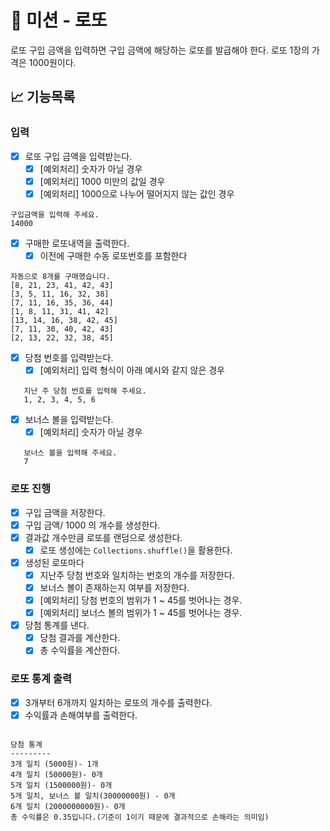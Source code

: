 # 🚀 미션 - 로또

로또 구입 금액을 입력하면 구입 금액에 해당하는 로또를 발급해야 한다. 로또 1장의 가격은 1000원이다.

## 📈 기능목록

### 입력

- [x] 로또 구입 금액을 입력받는다.
    - [x] [예외처리] 숫자가 아닐 경우
    - [x] [예외처리] 1000 미만의 값일 경우
    - [x] [예외처리] 1000으로 나누어 떨어지지 않는 값인 경우

```text
구입금액을 입력해 주세요.
14000
```

- [x] 구매한 로또내역을 출력한다.
    - [x] 이전에 구매한 수동 로또번호를 포함한다

```text
자동으로 8개를 구매했습니다.
[8, 21, 23, 41, 42, 43]
[3, 5, 11, 16, 32, 38]
[7, 11, 16, 35, 36, 44]
[1, 8, 11, 31, 41, 42]
[13, 14, 16, 38, 42, 45]
[7, 11, 30, 40, 42, 43]
[2, 13, 22, 32, 38, 45]
```

- [x] 당첨 번호를 입력받는다.
    - [x] [예외처리] 입력 형식이 아래 예시와 같지 않은 경우

```text
   지난 주 당첨 번호를 입력해 주세요.
   1, 2, 3, 4, 5, 6
```

- [x] 보너스 볼을 입력받는다.
    - [x] [예외처리] 숫자가 아닐 경우

```text
   보너스 볼을 입력해 주세요.
   7
```

### 로또 진행

- [x] 구입 금액을 저장한다.
- [x] 구입 금액/ 1000 의 개수를 생성한다.
- [x] 결과값 개수만큼 로또를 랜덤으로 생성한다.
    - [x] 로또 생성에는 `Collections.shuffle()`을 활용한다.
- [x] 생성된 로또마다
    - [x] 지난주 당첨 번호와 일치하는 번호의 개수를 저장한다.
    - [x] 보너스 볼이 존재하는지 여부를 저장한다.
    - [x] [예외처리] 당첨 번호의 범위가 1 ~ 45를 벗어나는 경우.
    - [x] [예외처리] 보너스 볼의 범위가 1 ~ 45를 벗어나는 경우.
- [x] 당첨 통계를 낸다.
    - [x] 당첨 결과를 계산한다.
    - [x] 총 수익률을 계산한다.

### 로또 통계 출력

- [x] 3개부터 6개까지 일치하는 로또의 개수를 출력한다.
- [x] 수익률과 손해여부를 출력한다.

```text

당첨 통계
---------
3개 일치 (5000원)- 1개
4개 일치 (50000원)- 0개
5개 일치 (1500000원)- 0개
5개 일치, 보너스 볼 일치(30000000원) - 0개
6개 일치 (2000000000원)- 0개
총 수익률은 0.35입니다.(기준이 1이기 때문에 결과적으로 손해라는 의미임)

```